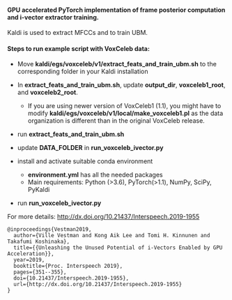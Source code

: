 #### GPU accelerated PyTorch implementation of frame posterior computation and i-vector extractor training.
Kaldi is used to extract MFCCs and to train UBM.

#### Steps to run example script with VoxCeleb data:
- Move **kaldi/egs/voxceleb/v1/extract_feats_and_train_ubm.sh** to the corresponding folder in your Kaldi installation

- In **extract_feats_and_train_ubm.sh**, update **output_dir**, **voxceleb1_root**, and **voxceleb2_root**.
  - If you are using newer version of VoxCeleb1 (1.1), you might have to modify **kaldi/egs/voxceleb/v1/local/make_voxceleb1.pl** as the data organization is different than in the original VoxCeleb release.
  
- run **extract_feats_and_train_ubm.sh**

- update **DATA_FOLDER** in **run_voxceleb_ivector.py**

- install and activate suitable conda environment
  - **environment.yml** has all the needed packages
  - Main requirements: Python (>3.6), PyTorch(>1.1), NumPy, SciPy, PyKaldi
  
- run **run_voxceleb_ivector.py**


For more details:
http://dx.doi.org/10.21437/Interspeech.2019-1955

```
@inproceedings{Vestman2019,
  author={Ville Vestman and Kong Aik Lee and Tomi H. Kinnunen and Takafumi Koshinaka},
  title={{Unleashing the Unused Potential of i-Vectors Enabled by GPU Acceleration}},
  year=2019,
  booktitle={Proc. Interspeech 2019},
  pages={351--355},
  doi={10.21437/Interspeech.2019-1955},
  url={http://dx.doi.org/10.21437/Interspeech.2019-1955}
}
```

